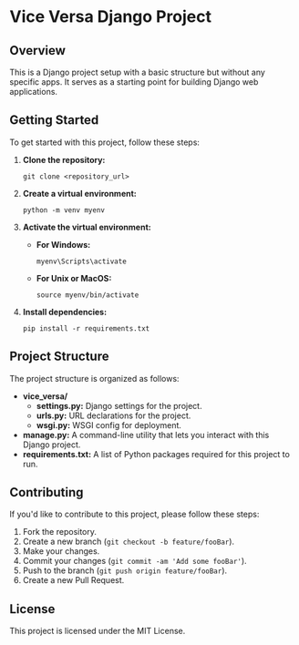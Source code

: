 # Vice Versa Django Project

## Overview
This is a Django project setup with a basic structure but without any specific apps. It serves as a starting point for building Django web applications.

## Getting Started
To get started with this project, follow these steps:

1. **Clone the repository:**
    ```
    git clone <repository_url>
    ```
   
2. **Create a virtual environment:**
    ```
    python -m venv myenv
    ```

3. **Activate the virtual environment:**
    - **For Windows:**
        ```
        myenv\Scripts\activate
        ```
    - **For Unix or MacOS:**
        ```
        source myenv/bin/activate
        ```

4. **Install dependencies:**
    ```
    pip install -r requirements.txt
    ```
## Project Structure
The project structure is organized as follows:

- **vice_versa/**
    - **settings.py:** Django settings for the project.
    - **urls.py:** URL declarations for the project.
    - **wsgi.py:** WSGI config for deployment.
- **manage.py:** A command-line utility that lets you interact with this Django project.
- **requirements.txt:** A list of Python packages required for this project to run.

## Contributing
If you'd like to contribute to this project, please follow these steps:

1. Fork the repository.
2. Create a new branch (`git checkout -b feature/fooBar`).
3. Make your changes.
4. Commit your changes (`git commit -am 'Add some fooBar'`).
5. Push to the branch (`git push origin feature/fooBar`).
6. Create a new Pull Request.

## License
This project is licensed under the MIT License.
